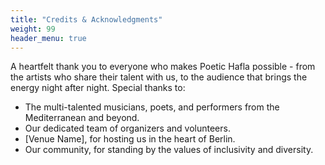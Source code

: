 ```yaml
---
title: "Credits & Acknowledgments"
weight: 99
header_menu: true
---
```


A heartfelt thank you to everyone who makes Poetic Hafla possible - from the artists who share their talent with us, to the audience that brings the energy night after night. Special thanks to:

- The multi-talented musicians, poets, and performers from the Mediterranean and beyond.
- Our dedicated team of organizers and volunteers.
- [Venue Name], for hosting us in the heart of Berlin.
- Our community, for standing by the values of inclusivity and diversity.
